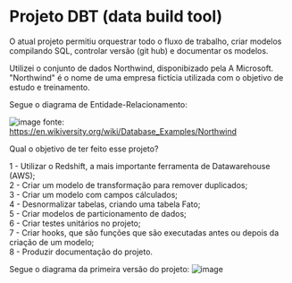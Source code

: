 # Projeto DBT (data build tool)

O atual projeto permitiu orquestrar todo o fluxo de trabalho, criar modelos compilando SQL, controlar versão (git hub) e documentar os modelos.

Utilizei o conjunto de dados Northwind, disponibizado pela A Microsoft. "Northwind" é o nome de uma empresa fictícia utilizada com o objetivo de estudo e treinamento.

Segue o diagrama de Entidade-Relacionamento:

![image](https://user-images.githubusercontent.com/16392877/216207393-b50aa9d2-8dd7-4acb-b9dc-61ced583eccd.png)
fonte: https://en.wikiversity.org/wiki/Database_Examples/Northwind

Qual o objetivo de ter feito esse projeto?

  1 - Utilizar o Redshift, a mais importante ferramenta de Datawarehouse (AWS); <br>
  2 - Criar um modelo de transformação para remover duplicados; <br>
  3 - Criar um modelo com campos cálculados; <br>
  4 - Desnormalizar tabelas, criando uma tabela Fato; <br>
  5 - Criar modelos de particionamento de dados; <br>
  6 - Criar testes unitários no projeto; <br>
  7 - Criar hooks, que são funções que são executadas antes ou depois da criação de um modelo; <br>
  8 - Produzir documentação do projeto.<br>

Segue o diagrama da primeira versão do projeto:
![image](https://user-images.githubusercontent.com/16392877/216202394-4493c7c5-d00d-4e6a-b859-ada02e6f510f.png)

